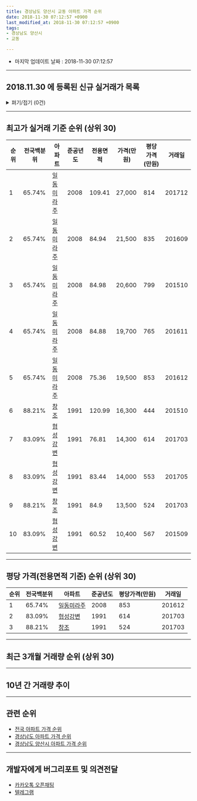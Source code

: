```yaml
---
title: 경상남도 양산시 교동 아파트 가격 순위
date: 2018-11-30 07:12:57 +0900
last_modified_at: 2018-11-30 07:12:57 +0900
tags:
- 경상남도 양산시
- 교동

---
```


* 마지막 업데이트 날짜 : 2018-11-30 07:12:57

---

## 2018.11.30 에 등록된 신규 실거래가 목록

<details>
<summary>펴기/접기 (0건)</summary>
<div markdown="1">

|아파트|전국백분위|준공년도|전용면적|가격(만원)|평당가격(만원)|거래일|
|---|---|---|---|---|---|---|
|없음|||||||


</div>
</details>

---

## 최고가 실거래 기준 순위 (상위 30)


|순위|전국백분위|아파트|준공년도|전용면적|가격(만원)|평당가격(만원)|거래일|
|---|---|---|---|---|---|---|---|
|1|65.74%|[일동미라주](https://search.naver.com/search.naver?query=%EA%B2%BD%EC%83%81%EB%82%A8%EB%8F%84+%EC%96%91%EC%82%B0%EC%8B%9C+%EA%B5%90%EB%8F%99+%EC%9D%BC%EB%8F%99%EB%AF%B8%EB%9D%BC%EC%A3%BC)|2008|109.41|27,000|814|201712|
|2|65.74%|[일동미라주](https://search.naver.com/search.naver?query=%EA%B2%BD%EC%83%81%EB%82%A8%EB%8F%84+%EC%96%91%EC%82%B0%EC%8B%9C+%EA%B5%90%EB%8F%99+%EC%9D%BC%EB%8F%99%EB%AF%B8%EB%9D%BC%EC%A3%BC)|2008|84.94|21,500|835|201609|
|3|65.74%|[일동미라주](https://search.naver.com/search.naver?query=%EA%B2%BD%EC%83%81%EB%82%A8%EB%8F%84+%EC%96%91%EC%82%B0%EC%8B%9C+%EA%B5%90%EB%8F%99+%EC%9D%BC%EB%8F%99%EB%AF%B8%EB%9D%BC%EC%A3%BC)|2008|84.98|20,600|799|201510|
|4|65.74%|[일동미라주](https://search.naver.com/search.naver?query=%EA%B2%BD%EC%83%81%EB%82%A8%EB%8F%84+%EC%96%91%EC%82%B0%EC%8B%9C+%EA%B5%90%EB%8F%99+%EC%9D%BC%EB%8F%99%EB%AF%B8%EB%9D%BC%EC%A3%BC)|2008|84.88|19,700|765|201611|
|5|65.74%|[일동미라주](https://search.naver.com/search.naver?query=%EA%B2%BD%EC%83%81%EB%82%A8%EB%8F%84+%EC%96%91%EC%82%B0%EC%8B%9C+%EA%B5%90%EB%8F%99+%EC%9D%BC%EB%8F%99%EB%AF%B8%EB%9D%BC%EC%A3%BC)|2008|75.36|19,500|853|201612|
|6|88.21%|[창조](https://search.naver.com/search.naver?query=%EA%B2%BD%EC%83%81%EB%82%A8%EB%8F%84+%EC%96%91%EC%82%B0%EC%8B%9C+%EA%B5%90%EB%8F%99+%EC%B0%BD%EC%A1%B0)|1991|120.99|16,300|444|201510|
|7|83.09%|[협성강변](https://search.naver.com/search.naver?query=%EA%B2%BD%EC%83%81%EB%82%A8%EB%8F%84+%EC%96%91%EC%82%B0%EC%8B%9C+%EA%B5%90%EB%8F%99+%ED%98%91%EC%84%B1%EA%B0%95%EB%B3%80)|1991|76.81|14,300|614|201703|
|8|83.09%|[협성강변](https://search.naver.com/search.naver?query=%EA%B2%BD%EC%83%81%EB%82%A8%EB%8F%84+%EC%96%91%EC%82%B0%EC%8B%9C+%EA%B5%90%EB%8F%99+%ED%98%91%EC%84%B1%EA%B0%95%EB%B3%80)|1991|83.44|14,000|553|201705|
|9|88.21%|[창조](https://search.naver.com/search.naver?query=%EA%B2%BD%EC%83%81%EB%82%A8%EB%8F%84+%EC%96%91%EC%82%B0%EC%8B%9C+%EA%B5%90%EB%8F%99+%EC%B0%BD%EC%A1%B0)|1991|84.9|13,500|524|201703|
|10|83.09%|[협성강변](https://search.naver.com/search.naver?query=%EA%B2%BD%EC%83%81%EB%82%A8%EB%8F%84+%EC%96%91%EC%82%B0%EC%8B%9C+%EA%B5%90%EB%8F%99+%ED%98%91%EC%84%B1%EA%B0%95%EB%B3%80)|1991|60.52|10,400|567|201509|


---

## 평당 가격(전용면적 기준) 순위 (상위 30)


|순위|전국백분위|아파트|준공년도|평당가격(만원)|거래일|
|---|---|---|---|---|---|
|1|65.74%|[일동미라주](https://search.naver.com/search.naver?query=%EA%B2%BD%EC%83%81%EB%82%A8%EB%8F%84+%EC%96%91%EC%82%B0%EC%8B%9C+%EA%B5%90%EB%8F%99+%EC%9D%BC%EB%8F%99%EB%AF%B8%EB%9D%BC%EC%A3%BC)|2008|853|201612|
|2|83.09%|[협성강변](https://search.naver.com/search.naver?query=%EA%B2%BD%EC%83%81%EB%82%A8%EB%8F%84+%EC%96%91%EC%82%B0%EC%8B%9C+%EA%B5%90%EB%8F%99+%ED%98%91%EC%84%B1%EA%B0%95%EB%B3%80)|1991|614|201703|
|3|88.21%|[창조](https://search.naver.com/search.naver?query=%EA%B2%BD%EC%83%81%EB%82%A8%EB%8F%84+%EC%96%91%EC%82%B0%EC%8B%9C+%EA%B5%90%EB%8F%99+%EC%B0%BD%EC%A1%B0)|1991|524|201703|


---

## 최근 3개월 거래량 순위 (상위 30)


<div style="width:100%;">
    <canvas id="deal_count_ranking" height="250"></canvas>
</div>


<script>
new Chart(document.getElementById("deal_count_ranking"), {
    type: 'horizontalBar',
    data: {
        labels: ['일동미라주', '협성강변', '창조'],
        datasets: [{
            label: '실거래 수',
            data: [7, 4, 2],
            borderColor: "rgba(255, 0, 128, 1)",
            backgroundColor: "rgba(255, 0, 128, 0.5)",
            fill: false,
        }]
    },
    options: {
        responsive: true,
        title: {
            display: true,
            text: '최근 3개월 거래량 순위'
        },
        tooltips: {
            mode: 'index',
            intersect: false,
            callbacks: {
                title: function(tooltipItems, data) {
                    return "실거래 수:";
                },
                label: function(tooltipItem, data) {
                    return data.labels[tooltipItem.index] + ": " + tooltipItem.xLabel;
                }
            }
        },
        hover: {
            mode: 'nearest',
            intersect: true
        },
        scales: {
            xAxes: [{
                display: true,
                scaleLabel: {
                    display: true,
                    labelString: '실거래 수'
                },
                ticks: {
                    suggestedMin: 0,
                }
            }],
            yAxes: [{
                display: true,
                ticks: {
                    autoSkip: false,
                    callback: function(value, index, values) {
                        if (value.length > 15)
                            return value.substr(0, 13) + "...";
                        else
                            return value;
                    }
                },
                scaleLabel: {
                    display: false,
                }
            }]
        }
    }
});

</script>


---

## 10년 간 거래량 추이


<div style="width:100%;">
    <canvas id="deal_progress" height="250"></canvas>
</div>

<script>
new Chart(document.getElementById("deal_progress"), {
    type: 'line',
    data: {
        labels: ['200811','200812','200901','200902','200903','200904','200905','200906','200907','200908','200909','200910','200911','200912','201001','201002','201003','201004','201005','201006','201007','201008','201009','201010','201011','201012','201101','201102','201103','201104','201105','201106','201107','201108','201109','201110','201111','201112','201201','201202','201203','201204','201205','201206','201207','201208','201209','201210','201211','201212','201301','201302','201303','201304','201305','201306','201307','201308','201309','201310','201311','201312','201401','201402','201403','201404','201405','201406','201407','201408','201409','201410','201411','201412','201501','201502','201503','201504','201505','201506','201507','201508','201509','201510','201511','201512','201601','201602','201603','201604','201605','201606','201607','201608','201609','201610','201611','201612','201701','201702','201703','201704','201705','201706','201707','201708','201709','201710','201711','201712','201801','201802','201803','201804','201805','201806','201807','201808','201809','201810','201811'],
        datasets: [{
            label: '실거래 수',
            pointRadius: 1,
            data: [6, 3, 4, 64, 5, 3, 3, 5, 1, 6, 5, 3, 6, 8, 3, 5, 10, 3, 8, 6, 8, 8, 5, 8, 18, 44, 26, 35, 35, 34, 17, 18, 17, 11, 18, 10, 22, 15, 5, 11, 11, 13, 6, 6, 4, 8, 4, 8, 10, 2, 6, 4, 4, 11, 7, 11, 6, 3, 6, 14, 6, 6, 6, 8, 13, 10, 17, 9, 11, 19, 15, 13, 24, 11, 15, 17, 25, 23, 18, 20, 12, 9, 13, 16, 13, 5, 6, 4, 15, 9, 6, 13, 10, 12, 11, 11, 12, 4, 4, 8, 13, 7, 11, 14, 4, 8, 4, 6, 4, 11, 4, 6, 11, 4, 5, 1, 0, 4, 7, 5, 1],
            borderColor: "rgba(255, 201, 14, 1)",
            backgroundColor: "rgba(255, 201, 14, 0.5)",
            fill: true,
        }]
    },
    options: {
        responsive: true,
        title: {
            display: true,
            text: '10년간 거래량 추이'
        },
        tooltips: {
            mode: 'index',
            intersect: false,
        },
        hover: {
            mode: 'nearest',
            intersect: true
        },
        scales: {
            xAxes: [{
                display: true,
                scaleLabel: {
                    display: true,
                    labelString: '년/월'
                }
            }],
            yAxes: [{
                display: true,
                ticks: {
                    suggestedMin: 0,
                },
                scaleLabel: {
                    display: true,
                    labelString: '실거래 수'
                }
            }]
        }
    }
});

</script>


---

## 관련 순위

- [전국 아파트 가격 순위](https://inasie.github.io/apt-ranking/전국)
- [경상남도 아파트 가격 순위](https://inasie.github.io/apt-ranking/경상남도)
- [경상남도 양산시 아파트 가격 순위](https://inasie.github.io/apt-ranking/경상남도-양산시)


---

## 개발자에게 버그리포트 및 의견전달

- [카카오톡 오픈채팅](https://open.kakao.com/o/gLJUAP4)
- [텔레그램](https://t.me/inasie)

